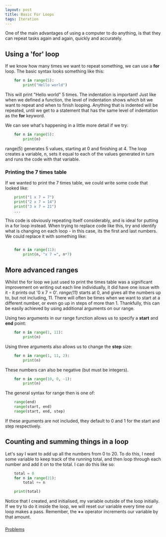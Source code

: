 ```yaml
---
layout: post
title: Basic For Loops
tags: Iteration
---
```


One of the main advantages of using a computer to do anything, is that they
can repeat tasks again and again, quickly and accurately.

## Using a 'for' loop

If we know how many times we want to repeat something, we can use a **for**
loop. The basic syntax looks something like this:

``` python
    for n in range(5):
        print("Hello world")
```

This will print "Hello world" 5 times. The indentation is important!  Just like
when we defined a function, the level of indentation shows which bit we want
to repeat and when to finish looping.  Anything that is indented will be
repeated, until we get to a statement that has the same level of indentation
as the **for** keyword.

We can see what's happening in a little more detail if we try:

```python
    for n in range(5):
        print(n)
```

range(5) generates 5 values, starting at 0 and finishing at 4. The loop
creates a variable, n, sets it equal to each of the values generated in turn
and runs the code with that variable.


### Printing the 7 times table

If we wanted to print the 7 times table, we could write some code that looked
like:

``` python
    print("1 x 7 = 7")
    print("2 x 7 = 14")
    print("3 x 7 = 21")
    ...
```

This code is obviously repeating itself considerably, and is ideal for putting
in a for loop instead. When trying to replace code like this, try and identify
what is changing on each loop - in this case, its the first and last numbers.
We could replace it with something like:

~~~ python

    for n in range(11):
        print(n, "x 7 =", n*7)

~~~

## More advanced ranges

Whilst the for loop we just used to print the times table was a significant
improvement on writing out each line individually, it did have one issue
with it - it prints out '0 x 7 = 0'.  *range(11)* starts at 0, and gives
all the numbers up to, but not including, 11. There will often be times
when we want to start at a different number, or even go up in steps of
more than 1.  Thankfully, this can be easily achieved by using additional
arguments on our range.

Using two arguments in our range function allows us to specify a **start** and
**end** point:

~~~ python
    for n in range(1, 11):
        print(n)

~~~

Using three arguments also allows us to change the **step** size:

~~~ python
    for n in range(1, 11, 2):
        print(n)

~~~

These numbers can also be negative (but must be integers).

~~~ python
    for n in range(10, 0, -1):
        print(n)

~~~

The general syntax for range then is one of:

~~~ python
    range(end)
    range(start, end)
    range(start, end, step)

~~~

If these arguments are not included, they default to 0 and 1 for the start and
step respectively.


## Counting and summing things in a loop

Let's say I want to add up all the numbers from 0 to 20.  To do this, I need
some variable to keep track of the running total, and then loop through each
number and add it on to the total.  I can do this like so:

~~~ python
    total = 0
    for n in range(21):
        total += n

    print(total)

~~~

Notice that I created, and initialised, my variable outside of the loop
initially. If we try to do it inside the loop, we will reset our variable
every time our loop makes a pass.  Remember, the **+=** operator increments
our variable by that amount.


###
[Problems](https://raw.githubusercontent.com/andrewcharlton/learn-python/master/problems/basic-loops.py)
